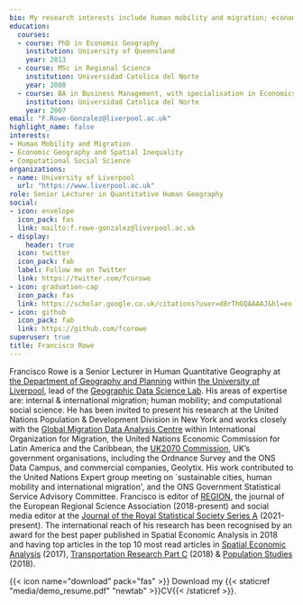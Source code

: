 ```yaml
---
bio: My research interests include human mobility and migration; economic geography and spatial inequality; computational social science.
education:
  courses:
  - course: PhD in Economic Geography
    institution: University of Queensland
    year: 2013
  - course: MSc in Regional Science
    institution: Universidad Catolica del Norte
    year: 2008
  - course: BA in Business Management, with specialisation in Economics
    institution: Universidad Catolica del Norte
    year: 2007
email: "F.Rowe-Gonzalez@liverpool.ac.uk"
highlight_name: false
interests:
- Human Mobility and Migration
- Economic Geography and Spatial Inequality
- Computational Social Science
organizations:
- name: University of Liverpool
  url: "https://www.liverpool.ac.uk"
role: Senior Lecturer in Quantitative Human Geography
social:
- icon: envelope
  icon_pack: fas
  link: mailto:f.rowe-gonzalez@liverpool.ac.uk
- display:
    header: true
  icon: twitter
  icon_pack: fab
  label: Follow me on Twitter
  link: https://twitter.com/fcorowe
- icon: graduation-cap
  icon_pack: fas
  link: https://scholar.google.co.uk/citations?user=d8rThGQAAAAJ&hl=en
- icon: github
  icon_pack: fab
  link: https://github.com/fcorowe
superuser: true
title: Francisco Rowe
---
```


Francisco Rowe is a Senior Lecturer in Human Quantitative Geography at [the Department of Geography and Planning](http://www.liv.ac.uk/geography-and-planning/) within [the University of Liverpool](https://www.liverpool.ac.uk), lead of the [Geographic Data Science Lab](http://geographicdatascience.com). His areas of expertise are: internal & international migration; human mobility; and computational social science. He has been invited to present his research at the United Nations Population & Development Division in New York and works closely with the [Global Migration Data Analysis Centre](https://gmdac.iom.int) within International Organization for Migration, the United Nations Economic Commission for Latin America and the Caribbean, the [UK2070 Commission](http://uk2070.org.uk), UK’s government organisations, including the Ordnance Survey and the ONS Data Campus, and commercial companies, Geolytix. His work contributed to the United Nations Expert group meeting on `sustainable cities, human mobility and international migration', and the ONS Government Statistical Service Advisory Committee. Francisco is editor of [REGION](https://openjournals.wu.ac.at/ojs/index.php/region/), the journal of the European Regional Science Association (2018-present) and social media editor at the [Journal of the Royal Statistical Society Series A](https://rss.onlinelibrary.wiley.com/journal/1467985x) (2021-present). The international reach of his research has been recognised by an award for the best paper published in Spatial Economic Analysis in 2018 and having top articles in the top 10 most read articles in [Spatial Economic Analysis](https://doi.org/10.1080/17421772.2017.1273541) (2017), [Transportation Research Part C](https://doi.org/10.1016/j.trc.2017.11.005) (2018) & [Population Studies](https://doi.org/10.1080/00324728.2017.1416155) (2018).

{{< icon name="download" pack="fas" >}} Download my {{< staticref "media/demo_resume.pdf" "newtab" >}}CV{{< /staticref >}}.
